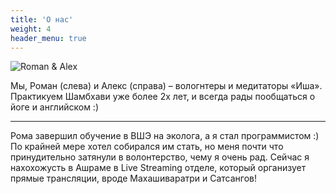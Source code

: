 ```yaml
---
title: 'О нас'
weight: 4
header_menu: true
---
```


![Roman & Alex](img/our-photo.avif)

Мы, Роман (слева) и Алекс (справа) – вологнтеры и медитаторы «Иша». Практикуем Шамбхави уже более
2х лет, и всегда рады пообщаться о йоге и английском :)

---

Рома завершил обучение в ВШЭ на эколога, а я стал программистом :) По крайней мере хотел собирался
им стать, но меня почти что принудительно затянули в волонтерство, чему я очень рад. Сейчас
я нахохожусть в Ашраме в Live Streaming отделе, который организует прямые трансляции, вроде
Махашиваратри и Сатсангов!

